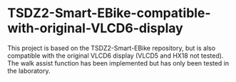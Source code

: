 # TSDZ2-Smart-EBike-compatible-with-original-VLCD6-display
This project is based on the TSDZ2-Smart-EBike repository, but is also compatible with the original VLCD6 display (VLCD5 and HX18 not tested).
The walk assist function has been implemented but has only been tested in the laboratory.
